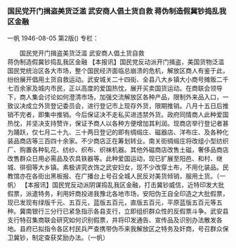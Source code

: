 ### 国民党开门揖盗美货泛滥  武安商人倡土货自救  蒋伪制造假冀钞捣乱我区金融
一帆
1946-08-05
第2版()
专栏：

　　国民党开门揖盗美货泛滥
    武安商人倡土货自救     
    蒋伪制造假冀钞捣乱我区金融
    【本报讯】国民党反动派开门揖盗，美国货物泛滥国民党统治区各大市场，整个国民经济面临总崩溃的危机，解放区商人有鉴于此，纷纷展开倡用土货自救运动。武安城关二十四街、全县八大乡镇大小商号摊贩二千七百余家及城内市民，正以高度的爱国热忱，展开买卖国货运动。在商联会领导下，商人集会讨论如何澄清市场，加强交流解放区各种产品，限制外来品入口，一致议决成立外货登记委员会，进行登记市上现存外货，限期推销。八月十五日后推销不完者，即集中推销。今后保证决不走私买进违禁外货。政府同情商人此种爱国热忱，并坚决支持赞许，保证予商人以各种方便增加其利润。现商店举行登记者甚为踊跃，仅七月二十九、三十两日登记的即有绸缎庄、磁器店、洋布庄、及各种化装品商店等三百四十余家。不少商店正在筹划转业。南关街绸缎庄将改组小型纺织厂、购置各种轧花、纺纱、织布、织袜机器。其他外磁商店改售土磁，奢侈品商店改售群众日用必需品及农具铁器等。此种爱国运动，现已扩展至阳邑、和村、继城、徘徊等大乡镇。素极讲究衣饰之武安妇女，现不少改穿土布，不用化装品。民教馆亦在各街出黑板报、在广播台上号召全城人民反对美货倾销，服用土货。（一帆）
    【本报讯】国民党反动派阴谋捣乱我区金融，打击冀钞威信，近特印发大批假票，派遣特务，利用奸商投进我豫北各地市场，安阳伪王自全印造之大批假票，现已发现有绿版千元、五百元，蓝版五百元，直版五百元，平原蓝版五百元等五种。冀南银行三分行已紧急指示各县支行，立即组织群众性的反假票斗争。武安县支行特召集商联会研究如何识别假票，并将印发通告、宣传品及识别办法散发各地。县府已拟指令各区村民兵严查携带伪币来我解放区之特务及奸商，号召群众保卫冀钞，制定查获奖励办法。（一帆）
